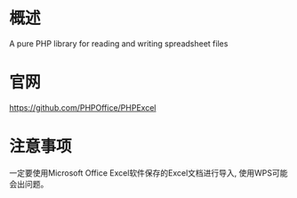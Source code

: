 # 概述

A pure PHP library for reading and writing spreadsheet files

# 官网

<https://github.com/PHPOffice/PHPExcel>

# 注意事项

一定要使用Microsoft Office Excel软件保存的Excel文档进行导入, 使用WPS可能会出问题。
